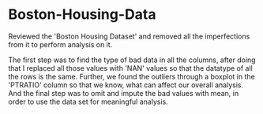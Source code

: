 # Boston-Housing-Data
Reviewed the 'Boston Housing Dataset' and removed all the imperfections from it to perform analysis on it.

The first step was to find the type of bad data in all the columns, after doing that I replaced all those values with 'NAN' values so that the datatype of all the rows is the same. Further, we found the outliers through a boxplot in the 'PTRATIO' column so that we know, what can affect our overall analysis. And the final step was to omit and impute the bad values with mean, in order to use the data set for meaningful analysis.
